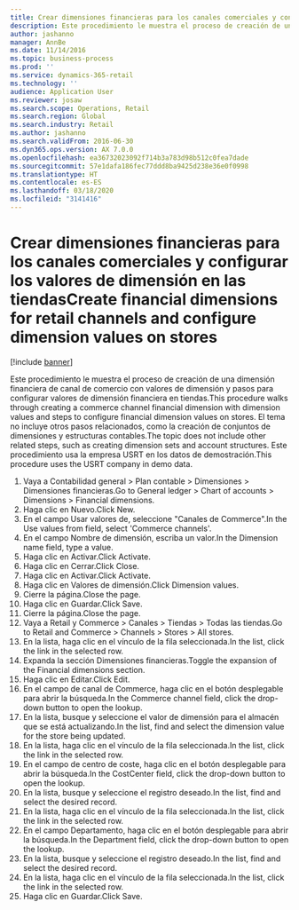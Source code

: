 ```yaml
---
title: Crear dimensiones financieras para los canales comerciales y configurar los valores de dimensión en las tiendas
description: Este procedimiento le muestra el proceso de creación de una dimensión financiera de canal de comercio con valores de dimensión y pasos para configurar valores de dimensión financiera en tiendas.
author: jashanno
manager: AnnBe
ms.date: 11/14/2016
ms.topic: business-process
ms.prod: ''
ms.service: dynamics-365-retail
ms.technology: ''
audience: Application User
ms.reviewer: josaw
ms.search.scope: Operations, Retail
ms.search.region: Global
ms.search.industry: Retail
ms.author: jashanno
ms.search.validFrom: 2016-06-30
ms.dyn365.ops.version: AX 7.0.0
ms.openlocfilehash: ea36732023092f714b3a783d98b512c0fea7dade
ms.sourcegitcommit: 57e1dafa186fec77ddd8ba9425d238e36e0f0998
ms.translationtype: HT
ms.contentlocale: es-ES
ms.lasthandoff: 03/18/2020
ms.locfileid: "3141416"
---
```

# <a name="create-financial-dimensions-for-retail-channels-and-configure-dimension-values-on-stores"></a><span data-ttu-id="ff38f-103">Crear dimensiones financieras para los canales comerciales y configurar los valores de dimensión en las tiendas</span><span class="sxs-lookup"><span data-stu-id="ff38f-103">Create financial dimensions for retail channels and configure dimension values on stores</span></span>

[!include [banner](../includes/banner.md)]

<span data-ttu-id="ff38f-104">Este procedimiento le muestra el proceso de creación de una dimensión financiera de canal de comercio con valores de dimensión y pasos para configurar valores de dimensión financiera en tiendas.</span><span class="sxs-lookup"><span data-stu-id="ff38f-104">This procedure walks through creating a commerce channel financial dimension with dimension values and steps to configure financial dimension values on stores.</span></span> <span data-ttu-id="ff38f-105">El tema no incluye otros pasos relacionados, como la creación de conjuntos de dimensiones y estructuras contables.</span><span class="sxs-lookup"><span data-stu-id="ff38f-105">The topic does not include other related steps, such as creating dimension sets and account structures.</span></span> <span data-ttu-id="ff38f-106">Este procedimiento usa la empresa USRT en los datos de demostración.</span><span class="sxs-lookup"><span data-stu-id="ff38f-106">This procedure uses the USRT company in demo data.</span></span>

1. <span data-ttu-id="ff38f-107">Vaya a Contabilidad general > Plan contable > Dimensiones > Dimensiones financieras.</span><span class="sxs-lookup"><span data-stu-id="ff38f-107">Go to General ledger > Chart of accounts > Dimensions > Financial dimensions.</span></span>
2. <span data-ttu-id="ff38f-108">Haga clic en Nuevo.</span><span class="sxs-lookup"><span data-stu-id="ff38f-108">Click New.</span></span>
3. <span data-ttu-id="ff38f-109">En el campo Usar valores de, seleccione "Canales de Commerce".</span><span class="sxs-lookup"><span data-stu-id="ff38f-109">In the Use values from field, select 'Commerce channels'.</span></span>
4. <span data-ttu-id="ff38f-110">En el campo Nombre de dimensión, escriba un valor.</span><span class="sxs-lookup"><span data-stu-id="ff38f-110">In the Dimension name field, type a value.</span></span>
5. <span data-ttu-id="ff38f-111">Haga clic en Activar.</span><span class="sxs-lookup"><span data-stu-id="ff38f-111">Click Activate.</span></span>
6. <span data-ttu-id="ff38f-112">Haga clic en Cerrar.</span><span class="sxs-lookup"><span data-stu-id="ff38f-112">Click Close.</span></span>
7. <span data-ttu-id="ff38f-113">Haga clic en Activar.</span><span class="sxs-lookup"><span data-stu-id="ff38f-113">Click Activate.</span></span>
8. <span data-ttu-id="ff38f-114">Haga clic en Valores de dimensión.</span><span class="sxs-lookup"><span data-stu-id="ff38f-114">Click Dimension values.</span></span>
9. <span data-ttu-id="ff38f-115">Cierre la página.</span><span class="sxs-lookup"><span data-stu-id="ff38f-115">Close the page.</span></span>
10. <span data-ttu-id="ff38f-116">Haga clic en Guardar.</span><span class="sxs-lookup"><span data-stu-id="ff38f-116">Click Save.</span></span>
11. <span data-ttu-id="ff38f-117">Cierre la página.</span><span class="sxs-lookup"><span data-stu-id="ff38f-117">Close the page.</span></span>
12. <span data-ttu-id="ff38f-118">Vaya a Retail y Commerce > Canales > Tiendas > Todas las tiendas.</span><span class="sxs-lookup"><span data-stu-id="ff38f-118">Go to Retail and Commerce > Channels > Stores > All stores.</span></span>
13. <span data-ttu-id="ff38f-119">En la lista, haga clic en el vínculo de la fila seleccionada.</span><span class="sxs-lookup"><span data-stu-id="ff38f-119">In the list, click the link in the selected row.</span></span>
14. <span data-ttu-id="ff38f-120">Expanda la sección Dimensiones financieras.</span><span class="sxs-lookup"><span data-stu-id="ff38f-120">Toggle the expansion of the Financial dimensions section.</span></span>
15. <span data-ttu-id="ff38f-121">Haga clic en Editar.</span><span class="sxs-lookup"><span data-stu-id="ff38f-121">Click Edit.</span></span>
16. <span data-ttu-id="ff38f-122">En el campo de canal de Commerce, haga clic en el botón desplegable para abrir la búsqueda.</span><span class="sxs-lookup"><span data-stu-id="ff38f-122">In the Commerce channel field, click the drop-down button to open the lookup.</span></span>
17. <span data-ttu-id="ff38f-123">En la lista, busque y seleccione el valor de dimensión para el almacén que se está actualizando.</span><span class="sxs-lookup"><span data-stu-id="ff38f-123">In the list, find and select the dimension value for the store being updated.</span></span>
18. <span data-ttu-id="ff38f-124">En la lista, haga clic en el vínculo de la fila seleccionada.</span><span class="sxs-lookup"><span data-stu-id="ff38f-124">In the list, click the link in the selected row.</span></span>
19. <span data-ttu-id="ff38f-125">En el campo de centro de coste, haga clic en el botón desplegable para abrir la búsqueda.</span><span class="sxs-lookup"><span data-stu-id="ff38f-125">In the CostCenter field, click the drop-down button to open the lookup.</span></span>
20. <span data-ttu-id="ff38f-126">En la lista, busque y seleccione el registro deseado.</span><span class="sxs-lookup"><span data-stu-id="ff38f-126">In the list, find and select the desired record.</span></span>
21. <span data-ttu-id="ff38f-127">En la lista, haga clic en el vínculo de la fila seleccionada.</span><span class="sxs-lookup"><span data-stu-id="ff38f-127">In the list, click the link in the selected row.</span></span>
22. <span data-ttu-id="ff38f-128">En el campo Departamento, haga clic en el botón desplegable para abrir la búsqueda.</span><span class="sxs-lookup"><span data-stu-id="ff38f-128">In the Department field, click the drop-down button to open the lookup.</span></span>
23. <span data-ttu-id="ff38f-129">En la lista, busque y seleccione el registro deseado.</span><span class="sxs-lookup"><span data-stu-id="ff38f-129">In the list, find and select the desired record.</span></span>
24. <span data-ttu-id="ff38f-130">En la lista, haga clic en el vínculo de la fila seleccionada.</span><span class="sxs-lookup"><span data-stu-id="ff38f-130">In the list, click the link in the selected row.</span></span>
25. <span data-ttu-id="ff38f-131">Haga clic en Guardar.</span><span class="sxs-lookup"><span data-stu-id="ff38f-131">Click Save.</span></span>

